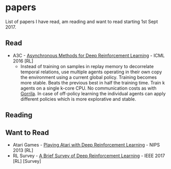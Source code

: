 # papers
List of papers I have read, am reading and want to read starting 1st Sept 2017.

## Read
- A3C - [Asynchronous Methods for Deep Reinforcement Learning](https://arxiv.org/pdf/1602.01783.pdf) - ICML 2016 [RL]
  - Instead of training on samples in replay memory to decorrelate temporal relations, use multiple agents operating in their own copy the environment using a current global policy. Training becomes more stable. Beats the previous best in half the training time. Train k agents on a single k-core CPU. No communication costs as with [Gorrila](https://arxiv.org/abs/1507.04296). In case of off-policy learning the individual agents can apply different policies which is more explorative and stable.
  
## Reading


## Want to Read
- Atari Games - [Playing Atari with Deep Reinforcement Learning](https://arxiv.org/abs/1312.5602) - NIPS 2013 [RL]
- RL Survey - [A Brief Survey of Deep Reinforcement Learning](https://arxiv.org/pdf/1708.05866.pdf) - IEEE 2017 [RL] [Survey]
